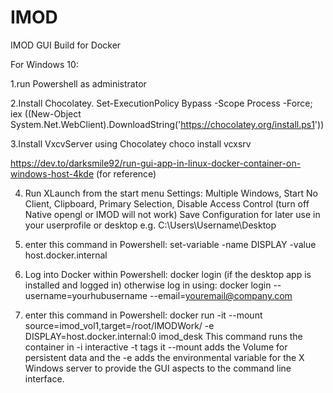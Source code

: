 # IMOD
IMOD GUI Build for Docker


For Windows 10:

1.run Powershell as administrator

2.Install Chocolatey.
  Set-ExecutionPolicy Bypass -Scope Process -Force; iex ((New-Object System.Net.WebClient).DownloadString('https://chocolatey.org/install.ps1'))

3.Install VxcvServer using Chocolatey
  choco install vcxsrv

https://dev.to/darksmile92/run-gui-app-in-linux-docker-container-on-windows-host-4kde   (for reference)

4. Run XLaunch from the start menu
   Settings: Multiple Windows, Start No Client, Clipboard, Primary Selection, Disable Access Control   (turn off Native opengl or IMOD will not work)
   Save Configuration for later use in your userprofile or desktop  e.g. C:\Users\Username\Desktop

5. enter this command in Powershell: set-variable -name DISPLAY -value host.docker.internal

6. Log into Docker within Powershell: docker login (if the desktop app is installed and logged in) otherwise log in using: docker login --username=yourhubusername --email=youremail@company.com

7. enter this command in Powershell: docker run -it --mount source=imod_vol1,target=/root/IMODWork/ -e DISPLAY=host.docker.internal:0 imod_desk
   This command runs the container in -i interactive -t tags it --mount adds the Volume for persistent data and the -e adds the environmental variable for the X Windows server to provide the GUI aspects to the command line interface.
